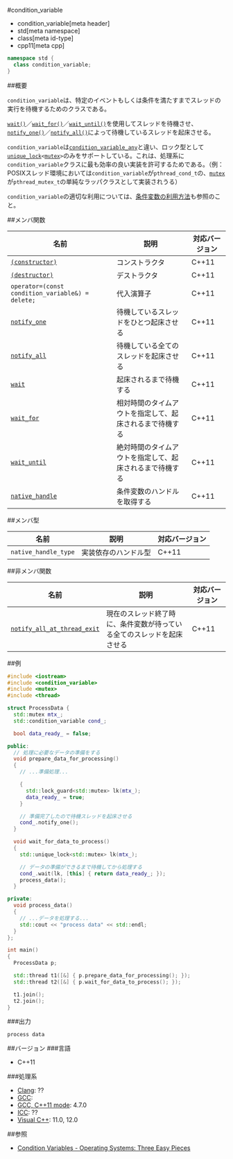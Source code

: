 #condition_variable
* condition_variable[meta header]
* std[meta namespace]
* class[meta id-type]
* cpp11[meta cpp]

```cpp
namespace std {
  class condition_variable;
}
```

##概要

`condition_variable`は、特定のイベントもしくは条件を満たすまでスレッドの実行を待機するためのクラスである。

[`wait()`](./condition_variable/wait.md)／[`wait_for()`](./condition_variable/wait_for.md)／[`wait_until()`](./condition_variable/wait_until.md)を使用してスレッドを待機させ、[`notify_one()`](./condition_variable/notify_one.md)／[`notify_all()`](./condition_variable/notify_all.md)によって待機しているスレッドを起床させる。

`condition_variable`は[`condition_variable_any`](/reference/condition_variable/condition_variable_any.md)と違い、ロック型として[`unique_lock`](/reference/mutex/unique_lock.md)`<`[`mutex`](/reference/mutex/mutex.md)`>`のみをサポートしている。これは、処理系に`condition_variable`クラスに最も効率の良い実装を許可するためである。（例：POSIXスレッド環境においては`condition_variable`が`pthread_cond_t`の、[`mutex`](/reference/mutex/mutex.md)が`pthread_mutex_t`の単純なラッパクラスとして実装されうる）


`condition_variable`の適切な利用については、[条件変数の利用方法](/article/lib/how_to_use_cv.md)も参照のこと。


##メンバ関数

| 名前 | 説明 | 対応バージョン |
|---------------------------------------------------------------|----------------------------------------------------------|-------|
| [`(constructor)`](./condition_variable/op_constructor.md) | コンストラクタ | C++11 |
| [`(destructor)`](./condition_variable/op_destructor.md) | デストラクタ | C++11 |
| `operator=(const condition_variable&) = delete;`              | 代入演算子 | C++11 |
| [`notify_one`](./condition_variable/notify_one.md)            | 待機しているスレッドをひとつ起床させる | C++11 |
| [`notify_all`](./condition_variable/notify_all.md)            | 待機している全てのスレッドを起床させる | C++11 |
| [`wait`](./condition_variable/wait.md)                        | 起床されるまで待機する | C++11 |
| [`wait_for`](./condition_variable/wait_for.md)                | 相対時間のタイムアウトを指定して、起床されるまで待機する | C++11 |
| [`wait_until`](./condition_variable/wait_until.md)            | 絶対時間のタイムアウトを指定して、起床されるまで待機する | C++11 |
| [`native_handle`](./condition_variable/native_handle.md)      | 条件変数のハンドルを取得する | C++11 |


##メンバ型

| 名前 | 説明 | 対応バージョン |
|----------------------|----------------------|-------|
| `native_handle_type` | 実装依存のハンドル型 | C++11 |


##非メンバ関数

| 名前 | 説明 | 対応バージョン |
|----------------------------------------------------------------------------------|------------------------------------------------------------------------|-------|
| [`notify_all_at_thread_exit`](./condition_variable/notify_all_at_thread_exit.md) | 現在のスレッド終了時に、条件変数が待っている全てのスレッドを起床させる | C++11 |


##例
```cpp
#include <iostream>
#include <condition_variable>
#include <mutex>
#include <thread>

struct ProcessData {
  std::mutex mtx_;
  std::condition_variable cond_;

  bool data_ready_ = false;

public:
  // 処理に必要なデータの準備をする
  void prepare_data_for_processing()
  {
    // ...準備処理...

    {
      std::lock_guard<std::mutex> lk(mtx_);
      data_ready_ = true;
    }

    // 準備完了したので待機スレッドを起床させる
    cond_.notify_one();
  }

  void wait_for_data_to_process()
  {
    std::unique_lock<std::mutex> lk(mtx_);

    // データの準備ができるまで待機してから処理する
    cond_.wait(lk, [this] { return data_ready_; });
    process_data();
  }

private:
  void process_data()
  {
    // ...データを処理する...
    std::cout << "process data" << std::endl;
  }
};

int main()
{
  ProcessData p;

  std::thread t1([&] { p.prepare_data_for_processing(); });
  std::thread t2([&] { p.wait_for_data_to_process(); });

  t1.join();
  t2.join();
}
```

###出力
```
process data
```

##バージョン
###言語
- C++11

###処理系
- [Clang](/implementation.md#clang): ??
- [GCC](/implementation.md#gcc): 
- [GCC, C++11 mode](/implementation.md#gcc): 4.7.0
- [ICC](/implementation.md#icc): ??
- [Visual C++](/implementation.md#visual_cpp): 11.0, 12.0


##参照
- [Condition Variables - Operating Systems: Three Easy Pieces](http://pages.cs.wisc.edu/~remzi/OSTEP/threads-cv.pdf)

